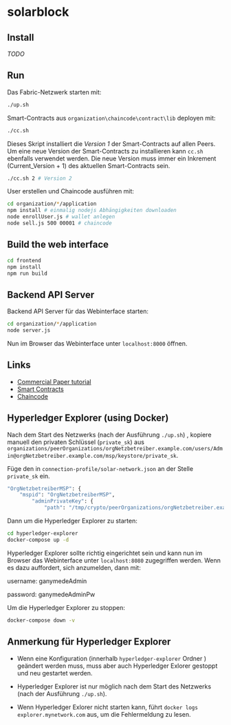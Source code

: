 # solarblock
## Install
*TODO*

## Run

Das Fabric-Netzwerk starten mit:

```bash
./up.sh
```

Smart-Contracts aus `organization\chaincode\contract\lib` deployen mit:

```bash
./cc.sh
```

Dieses Skript installiert die *Version 1* der Smart-Contracts auf allen Peers.
Um eine neue Version der Smart-Contracts zu installieren kann `cc.sh` ebenfalls verwendet werden.
Die neue Version muss immer ein Inkrement (Current_Version + 1)
des aktuellen Smart-Contracts sein.

```bash
./cc.sh 2 # Version 2
```


User erstellen und Chaincode ausführen mit:
```bash
cd organization/*/application
npm install # einmalig nodejs Abhängigkeiten downloaden
node enrollUser.js # wallet anlegen
node sell.js 500 00001 # chaincode
```

## Build the web interface
```bash
cd frontend
npm install
npm run build
```

## Backend API Server
Backend API Server für das Webinterface starten:
```bash
cd organization/*/application
node server.js
```

Nun im Browser das Webinterface unter `localhost:8000` öffnen.

## Links
* [Commercial Paper tutorial](https://hyperledger-fabric.readthedocs.io/en/latest/tutorial/commercial_energy.html#examine-the-commercial-energy-smart-contract)
* [Smart Contracts](chaincode/contract/lib)
* [Chaincode](chaincode/application)

## Hyperledger Explorer (using Docker)

Nach dem Start des Netzwerks (nach der Ausführung `./up.sh`) , kopiere manuell den privaten Schlüssel (`private_sk`) aus `organizations/peerOrganizations/orgNetzbetreiber.example.com/users/Admin@orgNetzbetreiber.example.com/msp/keystore/private_sk`. 

Füge den in `connection-profile/solar-network.json` an der Stelle `private_sk` ein.
```bash
"OrgNetzbetreiberMSP": {
	"mspid": "OrgNetzbetreiberMSP",
		"adminPrivateKey": {
			"path": "/tmp/crypto/peerOrganizations/orgNetzbetreiber.example.com/users/Admin@orgNetzbetreiber.example.com/msp/keystore/private_sk"
```
Dann um die Hyperledger Explorer zu starten:
```bash
cd hyperledger-explorer
docker-compose up -d
```
Hyperledger Explorer  sollte richtig eingerichtet sein und kann nun im Browser das Webinterface unter `localhost:8080` zugegriffen werden.
Wenn es dazu auffordert, sich anzumelden, dann mit:

username: ganymedeAdmin

password: ganymedeAdminPw

Um die Hyperledger Explorer zu stoppen:
```bash
docker-compose down -v
```
## Anmerkung für Hyperledger Explorer

* Wenn eine Konfiguration (innerhalb `hyperledger-explorer` Ordner ) geändert werden muss, muss aber auch Hyperledger Exlorer gestoppt und neu gestartet werden.

* Hyperledger Explorer ist nur möglich nach dem Start des Netzwerks (nach der Ausführung `./up.sh`).

* Wenn Hyperledger Exlorer nicht starten kann, führt 
`docker logs explorer.mynetwork.com` aus, um die Fehlermeldung zu lesen.
